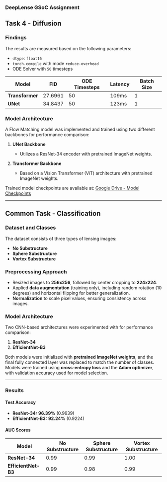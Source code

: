 ### DeepLense GSoC Assignment 

## Task 4 - Diffusion

### Findings  
The results are measured based on the following parameters:

- `dtype`: `float16`
- `torch.compile` with mode `reduce-overhead`
- ODE Solver with `50` timesteps  

| Model           | FID  | ODE Timesteps | Latency | Batch Size |
|---------------|------|---------------|---------|------------|
| **Transformer** | 27.6961 | 50          | 109ms   | 1          |
| **UNet**      | 34.8437 | 50            | 123ms   | 1          |

### Model Architecture  
A Flow Matching model was implemented and trained using two different backbones for performance comparison:

1. **UNet Backbone**  
   - Utilizes a ResNet-34 encoder with pretrained ImageNet weights.  

2. **Transformer Backbone**  
   - Based on a Vision Transformer (ViT) architecture with pretrained ImageNet weights.  

Trained model checkpoints are available at:  [Google Drive - Model Checkpoints](https://drive.google.com/drive/folders/1nx47dQgX7yavo8oQ4e0-seyRaG1rDXY-?usp=sharing)  

---

## Common Task - Classification

### Dataset and Classes  
The dataset consists of three types of lensing images:  

- **No Substructure**  
- **Sphere Substructure**  
- **Vortex Substructure**  

### Preprocessing Approach  
- Resized images to **256x256**, followed by center cropping to **224x224**.  
- Applied **data augmentation** (training only), including random rotation (10 degrees) and horizontal flipping for better generalization.  
- **Normalization** to scale pixel values, ensuring consistency across images.  

### Model Architecture  
Two CNN-based architectures were experimented with for performance comparison:

1. **ResNet-34**  
2. **EfficientNet-B3**  

Both models were initialized with **pretrained ImageNet weights**, and the final fully connected layer was replaced to match the number of classes. Models were trained using **cross-entropy loss** and the **Adam optimizer**, with validation accuracy used for model selection.

---

### Results  

#### Test Accuracy  
- **ResNet-34:** **96.39%** (0.9639)  
- **EfficientNet-B3:** **92.24%** (0.9224)  

#### AUC Scores  
| Model            | No Substructure | Sphere Substructure | Vortex Substructure |
|-----------------|----------------|----------------------|----------------------|
| **ResNet-34**   | 0.99           | 0.99                 | 1.00                 |
| **EfficientNet-B3** | 0.99      | 0.98                 | 0.99                 |

